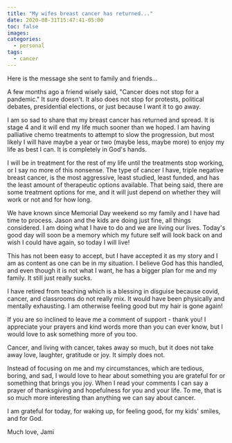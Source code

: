 ```yaml
---
title: "My wifes breast cancer has returned..."
date: 2020-08-31T15:47:41-05:00
toc: false
images:
categories:
  - personal
tags: 
  - cancer
---
```

Here is the message she sent to family and friends...


A few months ago a friend wisely said, "Cancer does not stop for a pandemic." It sure doesn't. It also does not stop for protests, political debates, presidential elections, or just because I want it to go away.

I am so sad to share that my breast cancer has returned and spread. It is stage 4 and it will end my life much sooner than we hoped. I am having palliative chemo treatments to attempt to slow the progression, but most likely I will have maybe a year or two (maybe less, maybe more) to enjoy my life as best I can. It is completely in God's hands.

I will be in treatment for the rest of my life until the treatments stop working, or I say no more of this nonsense. The type of cancer I have, triple negative breast cancer, is the most aggressive, least studied, least funded, and has the least amount of therapeutic options available. That being said, there are some treatment options for me, and it will just depend on whether they will work or not and for how long.

We have known since Memorial Day weekend so my family and I have had time to process. Jason and the kids are doing just fine, all things considered. I am doing what I have to do and we are living our lives. Today's good day will soon be a memory which my future self will look back on and wish I could have again, so today I will live!

This has not been easy to accept, but I have accepted it as my story and I am as content as one can be in my situation. I believe God has this handled, and even though it is not what I want, he has a bigger plan for me and my family. It still just really sucks.

I have retired from teaching which is a blessing in disguise because covid, cancer, and classrooms do not really mix. It would have been physically and mentally exhausting. I am otherwise feeling good but my hair is gone again!

If you are so inclined to leave me a comment of support - thank you! I appreciate your prayers and kind words more than you can ever know, but I would love to ask something more of you too. 

Cancer, and living with cancer, takes away so much, but it does not take away love, laughter, gratitude or joy. It simply does not. 

Instead of focusing on me and my circumstances, which are tedious, boring, and sad, I would love to hear about something you are grateful for or something that brings you joy. When I read your comments I can say a prayer of thanksgiving and hopefulness for you and your life. To me, that is so much more interesting than anything we can say about cancer. 

I am grateful for today, for waking up, for feeling good, for my kids' smiles, and for God.

Much love,
Jami